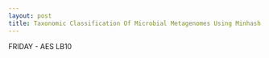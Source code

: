 ```yaml
---
layout: post 
title: Taxonomic Classification Of Microbial Metagenomes Using Minhash Signatures : ASM Microbe 2017
---
```


FRIDAY - AES LB10
